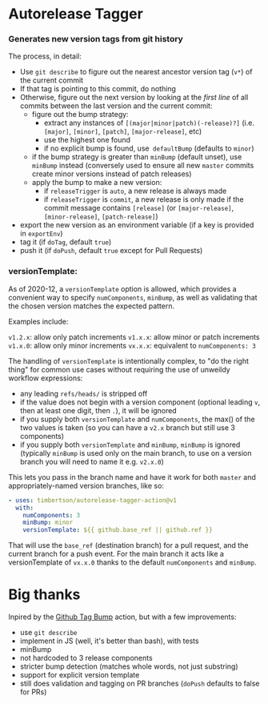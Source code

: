 # Autorelease Tagger

### Generates new version tags from git history

The process, in detail:

 - Use `git describe` to figure out the nearest ancestor version tag (`v*`) of the current commit
 - If that tag is pointing to this commit, do nothing
 - Otherwise, figure out the next version by looking at the _first line_ of all commits between the last version and the current commit:
   - figure out the bump strategy:
     - extract any instances of `[(major|minor|patch)(-release)?]` (i.e. `[major]`, `[minor]`, `[patch]`, `[major-release]`, etc)
     - use the highest one found
     - if no explicit bump is found, use` defaultBump` (defaults to `minor`)
   - if the bump strategy is greater than `minBump` (default unset), use `minBump` instead (conversely used to ensure all new `master` commits create minor versions instead of patch releases)
   - apply the bump to make a new version:
     - if `releaseTrigger` is `auto`, a new release is always made
     - if `releaseTrigger` is `commit`, a new release is only made if the commit message contains `[release]` (or `[major-release]`, `[minor-release]`, `[patch-release]`)
 - export the new version as an environment variable (if a key is provided in `exportEnv`)
 - tag it (if `doTag`, default `true`)
 - push it (if `doPush`, default `true` except for Pull Requests)

### versionTemplate:

As of 2020-12, a `versionTemplate` option is allowed, which provides a convenient way to specify `numComponents`, `minBump`, as well as validating that the chosen version matches the expected pattern.

Examples include:

`v1.2.x`: allow only patch increments
`v1.x.x`: allow minor or patch increments
`v1.x.0`: allow only minor increments
`vx.x.x`: equivalent to `numComponents: 3`

The handling of `versionTemplate` is intentionally complex, to "do the right thing" for common use cases without requiring the use of unweildy workflow expressions:

 - any leading `refs/heads/` is stripped off
 - if the value does not begin with a version component (optional leading `v`, then at least one digit, then `.`), it will be ignored
 - if you supply both `versionTemplate` and `numComponents`, the max() of the two values is taken (so you can have a `v2.x` branch but still use 3 components)
 - if you supply both `versionTemplate` and `minBump`, `minBump` is ignored (typically `minBump` is used only on the main branch, to use on a version branch you will need to name it e.g. `v2.x.0`)

This lets you pass in the branch name and have it work for both `master` and appropriately-named version branches, like so:

```yaml
- uses: timbertson/autorelease-tagger-action@v1
  with:
    numComponents: 3
    minBump: minor
    versionTemplate: ${{ github.base_ref || github.ref }}
```

That will use the `base_ref` (destination branch) for a pull request, and the current branch for a push event.
For the main branch it acts like a versionTemplate of `vx.x.0` thanks to the default `numComponents` and `minBump`.

# Big thanks

Inpired by the [Github Tag Bump](https://github.com/marketplace/actions/github-tag-bump) action, but with a few improvements:
 - use `git describe`
 - implement in JS (well, it's better than bash), with tests
 - minBump
 - not hardcoded to 3 release components
 - stricter bump detection (matches whole words, not just substring)
 - support for explicit version template
 - still does validation and tagging on PR branches (`doPush` defaults to false for PRs)
